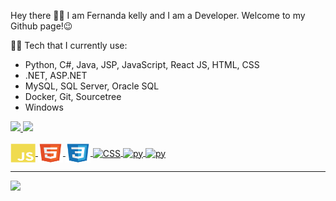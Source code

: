 Hey there ✌🏼
I am Fernanda kelly and I am a Developer. Welcome to my Github page!😉

👩‍💻 Tech that I currently use:

- Python, C#, Java, JSP, JavaScript, React JS, HTML, CSS
- .NET, ASP.NET
- MySQL, SQL Server, Oracle SQL
- Docker, Git, Sourcetree
- Windows

<div>
  <a href="https://github.com/Fernanda-Kelly">
  <img height="180em" src="https://github-readme-stats.vercel.app/api?username=Fernanda-Kelly&show_icons=true&theme=gruvbox&include_all_commits=true&count_private=true"/>
  <img height="180em" src="https://github-readme-stats.vercel.app/api/top-langs/?username=Fernanda-Kelly&layout=compact&langs_count=6&theme=tokyonight"/>
</div>
<div style="display: inline_block"><br>
  <img align="center" alt="Js" height="30" width="40" src="https://raw.githubusercontent.com/devicons/devicon/master/icons/javascript/javascript-plain.svg">
  <img align="center" alt="HTML" height="30" width="40" src="https://raw.githubusercontent.com/devicons/devicon/master/icons/html5/html5-original.svg">
  <img align="center" alt="CSS" height="30" width="40" src="https://raw.githubusercontent.com/devicons/devicon/master/icons/css3/css3-original.svg">
  <img align="center" alt="CSS" height="30" width="40" src="https://cdn.jsdelivr.net/gh/devicons/devicon/icons/csharp/csharp-original.svg" />    
  <img align="center" alt="py" height="30" width="40" src="https://cdn.jsdelivr.net/gh/devicons/devicon/icons/python/python-original.svg" />
  <img align="center" alt="py" height="30" width="40" src="https://cdn.jsdelivr.net/gh/devicons/devicon/icons/java/java-original.svg" />     
</div>
<hr>
<div> 
  <a href="https://www.linkedin.com/in/fernanda-kelly-b62373216/" target="_blank"><img src="https://img.shields.io/badge/-LinkedIn-%230077B5?style=for-the-badge&logo=linkedin&logoColor=white" target="_blank"></a> 
</div>
